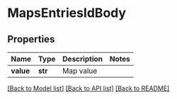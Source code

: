 # MapsEntriesIdBody

## Properties
Name | Type | Description | Notes
------------ | ------------- | ------------- | -------------
**value** | **str** | Map value | 

[[Back to Model list]](../README.md#documentation-for-models) [[Back to API list]](../README.md#documentation-for-api-endpoints) [[Back to README]](../README.md)

